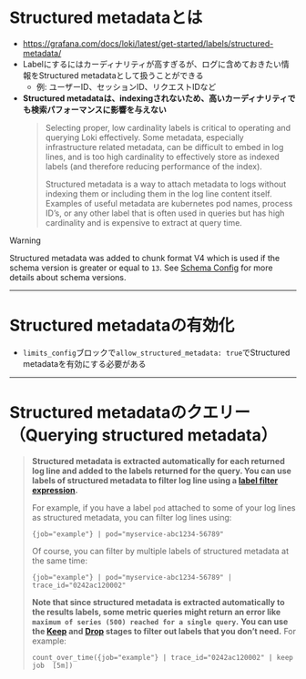 # Structured metadataとは
- https://grafana.com/docs/loki/latest/get-started/labels/structured-metadata/
- Labelにするにはカーディナリティが高すぎるが、ログに含めておきたい情報をStructured metadataとして扱うことができる
  - 例: ユーザーID、セッションID、リクエストIDなど
- **Structured metadataは、indexingされないため、高いカーディナリティでも検索パフォーマンスに影響を与えない**  
  > Selecting proper, low cardinality labels is critical to operating and querying Loki effectively. Some metadata, especially infrastructure related metadata, can be difficult to embed in log lines, and is too high cardinality to effectively store as indexed labels (and therefore reducing performance of the index).
  >
  > Structured metadata is a way to attach metadata to logs without indexing them or including them in the log line content itself. Examples of useful metadata are kubernetes pod names, process ID’s, or any other label that is often used in queries but has high cardinality and is expensive to extract at query time.

> [!WARNING]  
> Structured metadata was added to chunk format V4 which is used if the schema version is greater or equal to `13`. See [Schema Config](https://grafana.com/docs/loki/latest/configure/storage/#schema-config) for more details about schema versions.

---

# Structured metadataの有効化
- `limits_config`ブロックで`allow_structured_metadata: true`でStructured metadataを有効にする必要がある

---

# Structured metadataのクエリー（Querying structured metadata）
> **Structured metadata is extracted automatically for each returned log line and added to the labels returned for the query. You can use labels of structured metadata to filter log line using a [label filter expression](https://grafana.com/docs/loki/latest/query/log_queries/#label-filter-expression).**
>
> For example, if you have a label `pod` attached to some of your log lines as structured metadata, you can filter log lines using:
> ```logql
> {job="example"} | pod="myservice-abc1234-56789"
> ```
> Of course, you can filter by multiple labels of structured metadata at the same time:
> ```logql
> {job="example"} | pod="myservice-abc1234-56789" | trace_id="0242ac120002"
> ```
> **Note that since structured metadata is extracted automatically to the results labels, some metric queries might return an error like `maximum of series (500) reached for a single query`.** **You can use the [Keep](https://grafana.com/docs/loki/latest/query/log_queries/#keep-labels-expression) and [Drop](https://grafana.com/docs/loki/latest/query/log_queries/#drop-labels-expression) stages to filter out labels that you don’t need.** For example:
> ```logql
> count_over_time({job="example"} | trace_id="0242ac120002" | keep job  [5m])
> ```


